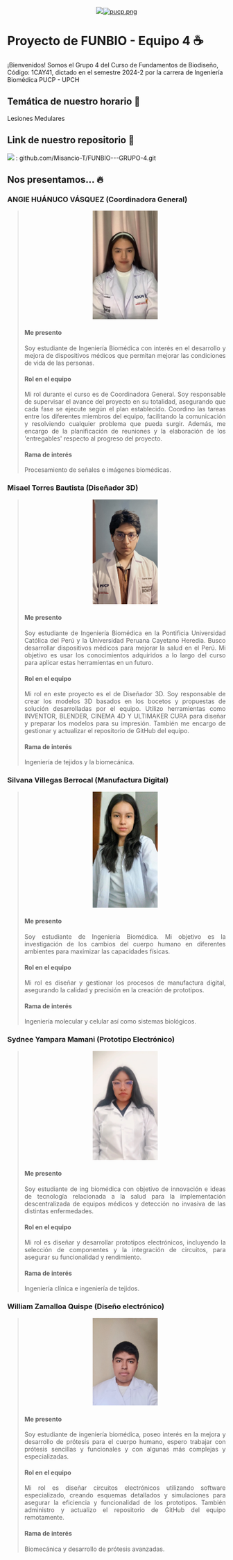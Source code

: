
<p align="center">
  <img src="[https://fundbio.github.io/images/pucp_upch.png]>
</p>

[![pucp.png](https://i.postimg.cc/XYL9GXMR/pucp.png)](https://postimg.cc/rDdD7Vwj)
---
# Proyecto de FUNBIO - Equipo 4 ☕️


¡Bienvenidos! Somos el Grupo 4 del Curso de Fundamentos de Biodiseño, Código: 1CAY41, dictado
en el semestre 2024-2 por la carrera de Ingeniería Biomédica PUCP - UPCH


## Temática de nuestro horario 📜


Lesiones Medulares


## Link de nuestro repositorio 🔗

<img src="https://img.shields.io/badge/GitHub-100000?style=for-the-badge&logo=github&logoColor=white" /> : github.com/Misancio-T/FUNBIO---GRUPO-4.git





## Nos presentamos... 🔥

<h3>ANGIE HUÁNUCO VÁSQUEZ (Coordinadora General)</h3>

> <p align="center" ><img src="photos/photoAngieRepositorioReadme.jpeg"  alt="fotoAngie" style="width: 150px"></p>
> <h4> Me presento</h4>
>
> <p align="justify"> Soy estudiante de Ingeniería Biomédica con interés en el desarrollo y mejora de dispositivos médicos que permitan mejorar las condiciones de vida de las personas.  </p>
> <h4> Rol en el equipo</h4>
> <p align="justify"> Mi rol durante el curso es de Coordinadora General. Soy responsable de supervisar el avance del proyecto en su totalidad, asegurando que cada fase se ejecute según el plan establecido. Coordino las tareas entre los diferentes miembros del equipo, facilitando la comunicación y resolviendo cualquier problema que pueda surgir. Además, me encargo de la planificación de reuniones y la elaboración de los 'entregables' respecto al progreso del proyecto. </p>
> <h4> Rama de interés</h4>
> <p align="justify"> Procesamiento de señales e imágenes biomédicas. </p>


<h3>Misael Torres Bautista (Diseñador 3D)</h3>

> <p align="center" ><img src="photos/photoMisaelRepositorioreadme.jpeg"  alt="fotoMisael" style="width: 150px"></p>
> <h4> Me presento</h4>
>
> <p align="justify"> Soy estudiante de Ingeniería Biomédica en la Pontificia Universidad Católica del Perú y la Universidad Peruana Cayetano Heredia. Busco desarrollar dispositivos médicos para mejorar la salud en el Perú. Mi objetivo es usar los conocimientos adquiridos a lo largo del curso para aplicar estas herramientas en un futuro.  </p>
> <h4> Rol en el equipo</h4>
> <p align="justify"> Mi rol en este proyecto es el de Diseñador 3D. Soy responsable de crear los modelos 3D basados en los bocetos y propuestas de solución desarrolladas por el equipo. Utilizo herramientas como INVENTOR, BLENDER, CINEMA 4D Y ULTIMAKER CURA para diseñar y preparar los modelos para su impresión. También me encargo de gestionar y actualizar el repositorio de GitHub del equipo.  </p>
> <h4> Rama de interés</h4>
> <p align="justify"> Ingeniería de tejidos y la biomecánica. </p>

<h3>Silvana Villegas Berrocal (Manufactura Digital)</h3>

> <p align="center" ><img src="photos/photoSilvanaRepositorioReadme.jpeg"  alt="fotoSilvana" style="width: 150px"></p>
> <h4> Me presento</h4>
>
> <p align="justify"> Soy estudiante de Ingeniería Biomédica. Mi objetivo es la investigación de los cambios del cuerpo humano en diferentes ambientes para maximizar las capacidades físicas. </p>
><h4> Rol en el equipo</h4>
> <p align="justify"> Mi rol es diseñar y gestionar los procesos de manufactura digital, asegurando la calidad y precisión en la creación de prototipos. </p>
> <h4> Rama de interés</h4>
> <p align="justify"> Ingeniería molecular y celular así como sistemas biológicos. </p>


<h3>Sydnee Yampara Mamani (Prototipo Electrónico)</h3>

> <p align="center" ><img src="photos/photoSydneeRepositorioReadme.jpeg"  alt="fotoSydnee" style="width: 150px"></p>
> <h4> Me presento</h4>
> <p align="justify"> Soy estudiante de ing biomédica con objetivo de innovación e ideas de tecnología relacionada a la salud para la implementación descentralizada de equipos médicos y detección no invasiva de las distintas enfermedades. </p>
> <h4> Rol en el equipo</h4>
> <p align="justify"> Mi rol es diseñar y desarrollar prototipos electrónicos, incluyendo la selección de componentes y la integración de circuitos, para asegurar su funcionalidad y rendimiento. </p>
> <h4> Rama de interés</h4>
> <p align="justify"> Ingeniería clínica e ingeniería de tejidos. </p>

<h3>William Zamalloa Quispe (Diseño electrónico)</h3>

> <p align="center" ><img src="photos/photoWilliamRepositorioreadme.jpg"  alt="fotoWilliam" style="width: 150px"></p>
> <h4> Me presento</h4>
> <p align="justify"> Soy estudiante de ingeniería biomédica, poseo interés en la mejora y desarrollo de prótesis para el cuerpo humano, espero trabajar con prótesis sencillas y funcionales y con algunas más complejas y especializadas. </p>
> <h4> Rol en el equipo</h4>
> <p align="justify"> Mi rol es diseñar circuitos electrónicos utilizando software especializado, creando esquemas detallados y simulaciones para asegurar la eficiencia y funcionalidad de los prototipos. También administro y actualizo el repositorio de GitHub del equipo remotamente. </p>
> <h4> Rama de interés</h4>
> <p align="justify"> Biomecánica y desarrollo de prótesis avanzadas. </p>




